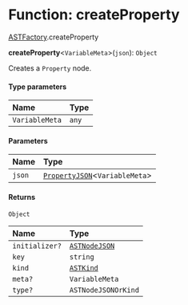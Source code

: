 # Function: createProperty

[ASTFactory](/en/auto-docs/editor/modules/ASTFactory.md).createProperty

**createProperty**<`VariableMeta`>(`json`): `Object`

Creates a `Property` node.

#### Type parameters

| Name | Type |
| :------ | :------ |
| `VariableMeta` | `any` |

#### Parameters

| Name | Type |
| :------ | :------ |
| `json` | [`PropertyJSON`](/en/auto-docs/editor/types/PropertyJSON.md)<`VariableMeta`> |

#### Returns

`Object`

| Name | Type |
| :------ | :------ |
| `initializer?` | [`ASTNodeJSON`](/en/auto-docs/editor/interfaces/ASTNodeJSON.md) |
| `key` | `string` |
| `kind` | [`ASTKind`](/en/auto-docs/editor/enums/ASTKind.md) |
| `meta?` | `VariableMeta` |
| `type?` | `ASTNodeJSONOrKind` |

